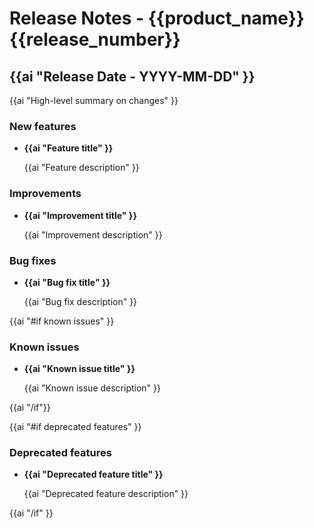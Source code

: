 # Release Notes - {{product_name}} {{release_number}}

## {{ai "Release Date - YYYY-MM-DD" }}

{{ai "High-level summary on changes" }}

### New features

- **{{ai "Feature title" }}**

  {{ai "Feature description" }}

### Improvements

- **{{ai "Improvement title" }}**

  {{ai "Improvement description" }}

### Bug fixes

- **{{ai "Bug fix title" }}**

  {{ai "Bug fix description" }}

{{ai "#if known issues" }}

### Known issues

- **{{ai "Known issue title" }}**

  {{ai "Known issue description" }}

{{ai "/if"}}

{{ai "#if deprecated features" }}

### Deprecated features

- **{{ai "Deprecated feature title" }}**

  {{ai "Deprecated feature description" }}

{{ai "/if" }}
